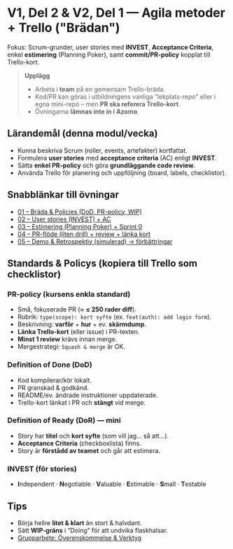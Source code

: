 # V1, Del 2 & V2, Del 1 — Agila metoder + Trello ("Brädan")

Fokus: Scrum-grunder, user stories med **INVEST**, **Acceptance Criteria**, enkel **estimering** (Planning Poker), samt **commit/PR-policy** kopplat till Trello-kort.

> **Upplägg**
> - Arbeta i **team** på en gemensam Trello-bräda.
> - Kod/PR kan göras i utbildningens vanliga “lekplats-repo” eller i egna mini-repo – men **PR ska referera Trello-kort**.
> - Övningarna **lämnas inte in i Azomo**.

## Lärandemål (denna modul/vecka)
- Kunna beskriva Scrum (roller, events, artefakter) kortfattat.
- Formulera **user stories** med **acceptance criteria** (AC) enligt **INVEST**.
- Sätta **enkel PR-policy** och göra **grundläggande code review**.
- Använda Trello för planering och uppföljning (board, labels, checklistor).

## Snabblänkar till övningar
- [01 – Bräda & Policies (DoD, PR-policy, WIP)](exercises/01-board-and-policies/README.md)
- [02 – User stories (INVEST) + AC](exercises/02-user-stories-acceptance-criteria/README.md)
- [03 – Estimering (Planning Poker) + Sprint 0](exercises/03-estimation-sprint0/README.md)
- [04 – PR-flöde (liten drill) + review + länka kort](exercises/04-pr-drill/README.md)
- [05 – Demo & Retrospektiv (simulerad) → förbättringar](exercises/05-demo-retro/README.md)

## Standards & Policys (kopiera till Trello som checklistor)

### PR-policy (kursens enkla standard)
- Små, fokuserade PR (≈ **≤ 250 rader diff**).
- Rubrik: `type(scope): kort syfte` (ex. `feat(auth): add login form`).
- Beskrivning: **varför** + **hur** + ev. **skärmdump**.
- **Länka Trello-kort** (eller issue) i PR-texten.
- **Minst 1 review** krävs innan merge.
- Mergestrategi: `Squash & merge` är OK.

### Definition of Done (DoD)
- Kod kompilerar/kör lokalt.
- PR granskad & godkänd.
- README/ev. ändrade instruktioner uppdaterade.
- Trello-kort länkat i PR och **stängt** vid merge.

### Definition of Ready (DoR) — mini
- Story har **titel** och **kort syfte** (som <roll> vill jag… så att…).
- **Acceptance Criteria** (checkboxlista) finns.
- Story är **förstådd av teamet** och går att estimera.

### INVEST (för stories)
- **I**ndependent · **N**egotiable · **V**aluable · **E**stimable · **S**mall · **T**estable

## Tips
- Börja hellre **litet & klart** än stort & halvdant.
- Sätt **WIP-gräns** i “Doing” för att undvika flaskhalsar.
- [Grupparbete: Överenskommelse & Verktyg](https://github.com/lejonmanen/git-instruktion/blob/main/md/group.md)
